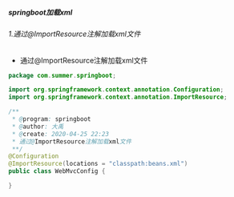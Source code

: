 ##### springboot加载xml

###### 1.通过@ImportResource注解加载xml文件

* 通过@ImportResource注解加载xml文件

```java
package com.summer.springboot;

import org.springframework.context.annotation.Configuration;
import org.springframework.context.annotation.ImportResource;

/**
 * @program: springboot
 * @author: 大禹
 * @create: 2020-04-25 22:23
 * 通过@ImportResource注解加载xml文件
 **/
@Configuration
@ImportResource(locations = "classpath:beans.xml")
public class WebMvcConfig {

}

```

